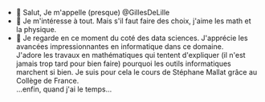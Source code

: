 - 👋 Salut, Je m'appelle (presque) @GillesDeLille
- 👀 Je m'intéresse à tout. Mais s'il faut faire des choix, j'aime les math et la physique.
- 🌱 Je regarde en ce moment du coté des data sciences. J'apprécie les avancées impressionnantes en informatique dans ce domaine.  
J'adore les travaux en mathématiques qui tentent d'expliquer (il n'est jamais trop tard pour bien faire) pourquoi les outils informatiques marchent si bien.
Je suis pour cela le cours de Stéphane Mallat grâce au Collège de France.  
...enfin, quand j'ai le temps...

<!---
GillesDeLille/GillesDeLille is a ✨ special ✨ repository because its `README.md` (this file) appears on your GitHub profile.
You can click the Preview link to take a look at your changes.
--->
